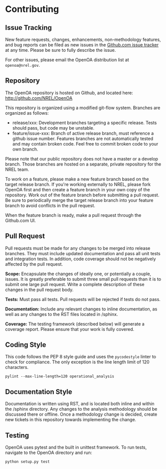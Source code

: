 
Contributing 
============

## Issue Tracking

New feature requests, changes, enhancements, non-methodology features, and bug reports can be filed as new issues in the
[Github.com issue tracker](https://github.com/NREL/OpenOA/issues) at any time. Please be sure to fully describe the
issue.

For other issues, please email the OpenOA distribution list at `openoa@nrel.gov`.

## Repository

The OpenOA repository is hosted on Github, and located here: http://github.com/NREL/OpenOA

This repository is organized using a modified git-flow system. Branches are organized as follows:

- release/xxx: Development branches targeting a specific release. Tests should pass, but code may be unstable.
- feature/issue-xxx: Branch of active release branch, must reference a github issue number.
Features branches are not automatically tested and may contain broken code. Feel free to commit broken code to your own branch.

Please note that our public repository does not have a master or a develop branch. Those branches are hosted on a
separate, private repository for the NREL team.

To work on a feature, please make a new feature branch based on the target release branch. If you're working externally
to NREL, please fork OpenOA first and then create a feature branch in your own copy of the repository.
Work out of the feature branch before submitting a pull request. Be sure to periodically merge the target release
branch into your feature branch to avoid conflicts in the pull request.

When the feature branch is ready, make a pull request through the Github.com UI.

## Pull Request

Pull requests must be made for any changes to be merged into release branches.
They must include updated documentation and pass all unit tests and integration tests.
In addition, code coverage should not be negatively affected by the pull request.

**Scope:** Encapsulate the changes of ideally one, or potentially a couple, issues. It is greatly preferable
to submit three small pull requests than it is to submit one large pull request. Write a complete description of these
changes in the pull request body.

**Tests:** Must pass all tests. Pull requests will be rejected if tests do not pass.

**Documentation:** Include any relevant changes to inline documentation, as well as any changes to the RST files
located in /sphinx.

**Coverage:** The testing framework (described below) will generate a coverage report. Please ensure that your
work is fully covered.

## Coding Style

This code follows the PEP 8 style guide and uses the ``pycodestyle`` linter to check for compliance.
The only exception is the line length limit of 120 characters.

```
pylint --max-line-length=120 operational_analysis
```

## Documentation Style

Documentation is written using RST, and is located both inline and within the /sphinx directory.
Any changes to the analysis methodology should be discussed there or offline. Once a methodology change is decided,
create new tickets in this repository towards implementing the change.

## Testing

OpenOA uses pytest and the built in unittest framework. To run tests, navigate to the OpenOA directory and run:

```
python setup.py test
```

